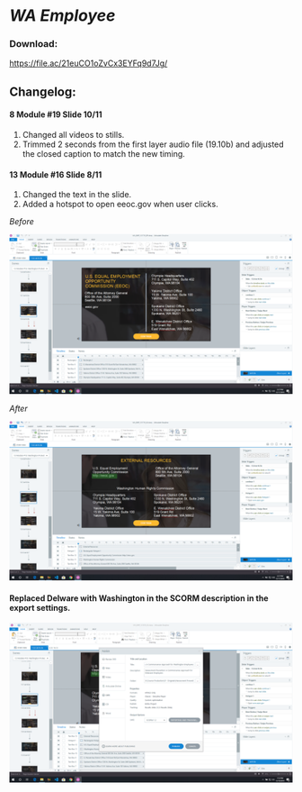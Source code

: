# *WA Employee*
### Download:
https://file.ac/21euCO1oZvCx3EYFq9d7Jg/

## Changelog:

#### 8 Module #19 Slide 10/11

1. Changed all videos to stills.
2. Trimmed 2 seconds from the first layer audio file (19.10b) and adjusted the closed caption to match the new timing.

#### 13 Module #16 Slide 8/11

1. Changed the text in the slide.
2. Added a hotspot to open eeoc.gov when user clicks.

*Before*

![Image Before](https://github.com/KantolaTraining/HarassmentPrevention/blob/master/WA/IMAGES/SCM19S10.png)

*After*

![Image Before](https://github.com/KantolaTraining/HarassmentPrevention/blob/master/WA/IMAGES/SCM19S10A.png)

#### Replaced Delware with Washington in the SCORM description in the export settings.
![Image Before](https://github.com/KantolaTraining/HarassmentPrevention/blob/master/WA/IMAGES/SCEEX.png)

